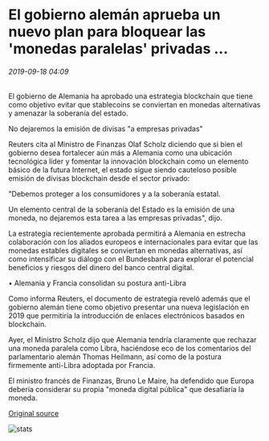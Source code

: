 # El gobierno alemán aprueba un nuevo plan para bloquear las 'monedas paralelas' privadas ...

###### 2019-09-18 04:09

El gobierno de Alemania ha aprobado una estrategia blockchain que tiene como objetivo evitar que stablecoins se conviertan en monedas alternativas y amenazar la soberanía del estado.

No dejaremos la emisión de divisas "a empresas privadas"

Reuters cita al Ministro de Finanzas Olaf Scholz diciendo que si bien el gobierno desea fortalecer aún más a Alemania como una ubicación tecnológica líder y fomentar la innovación blockchain como un elemento básico de la futura Internet, el estado sigue siendo cauteloso posible emisión de divisas blockchain desde el sector privado:

"Debemos proteger a los consumidores y a la soberanía estatal.

Un elemento central de la soberanía del Estado es la emisión de una moneda, no dejaremos esta tarea a las empresas privadas", dijo.

La estrategia recientemente aprobada permitirá a Alemania en estrecha colaboración con los aliados europeos e internacionales para evitar que las monedas estables digitales se conviertan en monedas alternativas, así como intensificar su diálogo con el Bundesbank para explorar el potencial beneficios y riesgos del dinero del banco central digital.

• Alemania y Francia consolidan su postura anti-Libra

Como informa Reuters, el documento de estrategia reveló además que el gobierno alemán tiene como objetivo presentar una nueva legislación en 2019 que permitiría la introducción de enlaces electrónicos basados en blockchain.

Ayer, el Ministro Scholz dijo que Alemania tendría claramente que rechazar una moneda paralela como Libra, haciéndose eco de los comentarios del parlamentario alemán Thomas Heilmann, así como de la postura firmemente anti-Libra adoptada por Francia.

El ministro francés de Finanzas, Bruno Le Maire, ha defendido que Europa debería considerar su propia "moneda digital pública" que desafiaría la moneda.

[Original source](https://cointelegraph.com/news/german-govt-approves-new-plan-to-block-private-parallel-currencies)

![stats](https://c.statcounter.com/11760860/0/a89fa40b/1/ "stats")